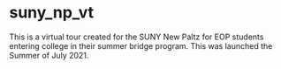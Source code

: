 # suny_np_vt


This is a virtual tour created for the SUNY New Paltz for EOP students entering college in their summer bridge program. This was launched the Summer of July 2021.
